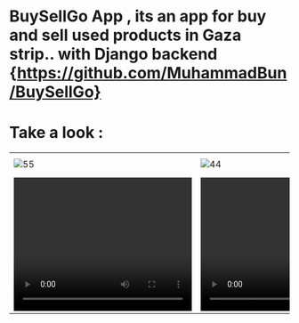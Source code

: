 # BuySellGo App , its an app for buy and sell used products in Gaza strip.. with Django backend {https://github.com/MuhammadBun/BuySellGo}
# Take a look : 
<table>
  <tr>
    <td><img src="https://github.com/MuhammadBun/buysellgo-flutterapp/assets/93766485/2febb3a0-a744-4826-8623-905fb2680942" alt="55"></td>
    <td><img src="https://github.com/MuhammadBun/buysellgo-flutterapp/assets/93766485/94412f9a-3ca0-41a1-b40d-a7ee6ee6477b" alt="44"></td>
    <td><img src="https://github.com/MuhammadBun/buysellgo-flutterapp/assets/93766485/0faa3e2b-c87e-44a1-bed5-db7c221a1d20" alt="3"></td>
    <td><img src="https://github.com/MuhammadBun/buysellgo-flutterapp/assets/93766485/46ce7109-3a0b-4a58-992e-982cc53bd668" alt="2"></td>
    <td><img src="https://github.com/MuhammadBun/buysellgo-flutterapp/assets/93766485/bfc417de-57d1-416a-bb0a-da54765f05c8" alt="1"></td>
    <td><img src="https://github.com/MuhammadBun/Social-App/assets/93766485/9c09b6dc-f9e8-44db-9e67-b1c1cd2c8a09" alt="6"></td>
  </tr>
  <tr>
    <td><video width="320" height="240" controls><source src="https://github.com/MuhammadBun/buysellgo-flutterapp/assets/93766485/51ed6373-a3e9-45de-99ce-9cc2ef448b2e" type="video/mp4"></video></td>
    <td><video width="320" height="240" controls><source src="https://github.com/MuhammadBun/buysellgo-flutterapp/assets/93766485/8579c5ff-a4c2-4460-b66b-56ca951f90db" type="video/mp4"></video></td>
    <td><video width="320" height="240" controls><source src="https://github.com/MuhammadBun/buysellgo-flutterapp/assets/93766485/bae3d0af-ca5e-4fca-ae5d-de4b091d67b8" type="video/mp4"></video></td>
  </tr>
</table>
